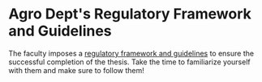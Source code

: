 # Agro Dept's Regulatory Framework and Guidelines

The faculty imposes a [regulatory framework and guidelines](https://www.uclouvain.be/fr/facultes/agro/restricted/memoires-de-fin-d-etudes) to ensure the successful completion of the thesis. Take the time to familiarize yourself with them and make sure to follow them!
